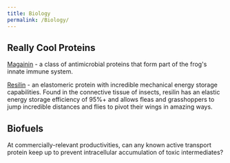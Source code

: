 ```yaml
---
title: Biology
permalink: /Biology/
---
```


Really Cool Proteins
--------------------

[Magainin](http://en.wikipedia.org/wiki/Magainin) - a class of antimicrobial proteins that form part of the frog's innate immune system.

[Resilin](http://en.wikipedia.org/wiki/Resilin) - an elastomeric protein with incredible mechanical energy storage capabilities. Found in the connective tissue of insects, resilin has an elastic energy storage efficiency of 95%+ and allows fleas and grasshoppers to jump incredible distances and flies to pivot their wings in amazing ways.

Biofuels
--------

At commercially-relevant productivities, can any known active transport protein keep up to prevent intracellular accumulation of toxic intermediates?